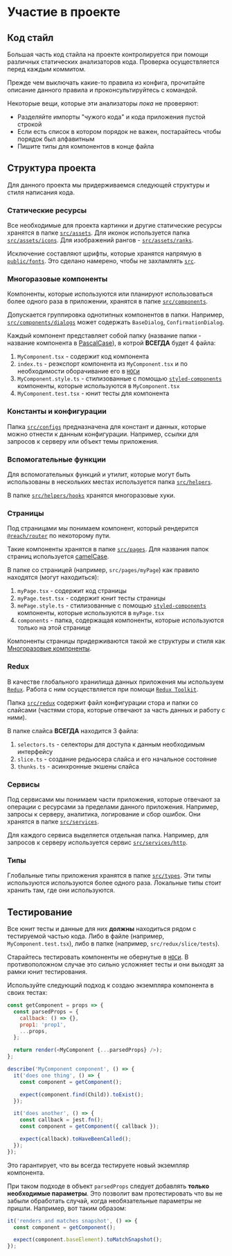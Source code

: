 # Участие в проекте

## Код стайл

Большая часть код стайла на проекте контролируется при помощи различных статических анализаторов кода.
Проверка осуществляется перед каждым коммитом.

Прежде чем выключать какие-то правила из конфига, прочитайте описание данного правила и проконсультируйтесь с командой.

Некоторые вещи, которые эти анализаторы _пока_ не проверяют:

- Разделяйте импорты "чужого кода" и кода приложения пустой строкой
- Если есть список в котором порядок не важен, постарайтесь чтобы порядок был алфавитным
- Пишите типы для компонентов в конце файла

## Структура проекта

Для данного проекта мы придерживаемся следующей структуры и стиля написания кода.

### Статические ресурсы

Все необходимые для проекта картинки и другие статические ресурсы хранятся в папке [`src/assets`](./src/assets).
Для иконок используется папка [`src/assets/icons`](./src/assets/icons).
Для изображений рангов - [`src/assets/ranks`](./src/assets/ranks).

Исключение составляют шрифты, которые хранятся напрямую в [`public/fonts`](./public/fonts).
Это сделано намерено, чтобы не захламлять [`src`](./src).

### Многоразовые компоненты

Компоненты, которые используются или планируют использоваться более одного раза в приложении,
хранятся в папке [`src/components`](./src/components).

Допускается группировка однотипных компонентов в папки.
Например, [`src/components/dialogs`](./src/components/dialogs) может содержать `BaseDialog`, `ConfirmationDialog`.

Каждый компонент представляет собой папку
(название папки - название компонента в [PascalCase](https://techterms.com/definition/pascalcase)),
в котрой **ВСЕГДА** будет 4 файла:

1. `MyComponent.tsx` - содержит код компонента
2. `index.ts` - реэкспорт компонента из `MyComponent.tsx` и по необходимости оборачивание его в
   [`HOC`и](https://reactjs.org/docs/higher-order-components.html)
3. `MyComponent.style.ts` - стилизованные с помощью [`styled-components`](https://styled-components.com) компоненты,
   которые используются в `MyComponent.tsx`
4. `MyComponent.test.tsx` - юнит тесты для компонента

### Константы и конфигурации

Папка [`src/configs`](./src/configs) предназначена для констант и данных, которые можно отнести к данным конфигурации.
Например, ссылки для запросов к серверу или объект темы приложения.

### Вспомогательные функции

Для вспомогательных функций и утилит, которые могут быть использованы в нескольких местах используется папка
[`src/helpers`](./src/helpers).

В папке [`src/helpers/hooks`](./src/helpers/hooks) хранятся многоразовые хуки.

### Страницы

Под страницами мы понимаем компонент, который рендерится [`@reach/router`](https://reach.tech/router)
по некоторому пути.

Такие компоненты хранятся в папке [`src/pages`](./src/pages).
Для названия папок страниц используется [camelCase](https://en.wikipedia.org/wiki/Camel_case).

В папке со страницей (например, `src/pages/myPage`) как правило находятся (могут находиться):

1. `myPage.tsx` - содержит код страницы
2. `myPage.test.tsx` - содержит юнит тесты страницы
3. `mePage.style.ts` - стилизованные с помощью [`styled-components`](https://styled-components.com) компоненты,
   которые используются в `myPage.tsx`
4. `components` - папка, содержащая компоненты, которые используются только на этой странице

Компоненты страницы придерживаются такой же структуры и стиля как [Многоразовые компоненты](#Многоразовые-компоненты).

### Redux

В качестве глобального хранилища данных приложения мы используем [`Redux`](https://redux.js.org).
Работа с ним осуществляется при помощи [`Redux Toolkit`](https://redux-toolkit.js.org).

Папка [`src/redux`](./src/redux) содержит файл конфигурации стора и папки со слайсами
(частями стора, которые отвечают за часть данных и работу с ними).

В папке слайса **ВСЕГДА** находится 3 файла:

1. `selectors.ts` - селекторы для доступа к данным необходимым интерфейсу
2. `slice.ts` - создание редьюсера слайса и его начальное состояние
3. `thunks.ts` - асинхронные экшены слайса

### Сервисы

Под сервисами мы понимаем части приложения, которые отвечают за операции с ресурсами за пределами данного приложения.
Например, запросы к серверу, аналитика, логирование и сбор ошибок.
Они хранятся в папке [`src/services`](./src/services).

Для каждого сервиса выделяется отдельная папка.
Например, для запросов к серверу используется сервис [`src/services/http`](./src/services/http).

### Типы

Глобальные типы приложения хранятся в папке [`src/types`](./src/types).
Эти типы используются используются более одного раза.
Локальные типы стоит хранить там, где они используются.

## Тестирование

Все юнит тесты и данные для них **должны** находиться рядом с тестируемой частью кода.
Либо в файле (например, `MyComponent.test.tsx`), либо в папке (например, `src/redux/slice/tests`).

Старайтесь тестировать компоненты не обернутые в [`HOC`и](https://reactjs.org/docs/higher-order-components.html).
В противоположном случае это сильно усложняет тесты и они выходят за рамки юнит тестирования.

Используйте следующий подход к создаю экземпляра компонента в своих тестах:

```javascript
const getComponent = props => {
  const parsedProps = {
    callback: () => {},
    prop1: 'prop1',
    ...props,
  };

  return render(<MyComponent {...parsedProps} />);
};

describe('MyComponent component', () => {
  it('does one thing', () => {
    const component = getComponent();

    expect(component.find(Child)).toExist();
  });

  it('does another', () => {
    const callback = jest.fn();
    const component = getComponent({ callback });

    expect(callback).toHaveBeenCalled();
  });
});
```

Это гарантирует, что вы всегда тестируете новый экземпляр компонента.

При таком подходе в объект `parsedProps` следует добавлять **только необходимые параметры**.
Это позволит вам протестировать что вы не забыли обработать случай, когда необязательные параметры не пришли.
Например, вот таким образом:

```javascript
it('renders and matches snapshot', () => {
  const component = getComponent();

  expect(component.baseElement).toMatchSnapshot();
});
```
